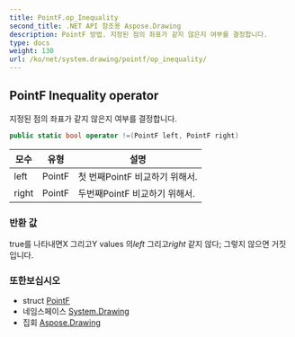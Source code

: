 ```yaml
---
title: PointF.op_Inequality
second_title: .NET API 참조용 Aspose.Drawing
description: PointF 방법. 지정된 점의 좌표가 같지 않은지 여부를 결정합니다.
type: docs
weight: 130
url: /ko/net/system.drawing/pointf/op_inequality/
---
```

## PointF Inequality operator

지정된 점의 좌표가 같지 않은지 여부를 결정합니다.

```csharp
public static bool operator !=(PointF left, PointF right)
```

| 모수 | 유형 | 설명 |
| --- | --- | --- |
| left | PointF | 첫 번째PointF 비교하기 위해서. |
| right | PointF | 두번째PointF 비교하기 위해서. |

### 반환 값

true를 나타내면X 그리고Y values 의*left* 그리고*right* 같지 않다; 그렇지 않으면 거짓입니다.

### 또한보십시오

* struct [PointF](../)
* 네임스페이스 [System.Drawing](../../pointf/)
* 집회 [Aspose.Drawing](../../../)


